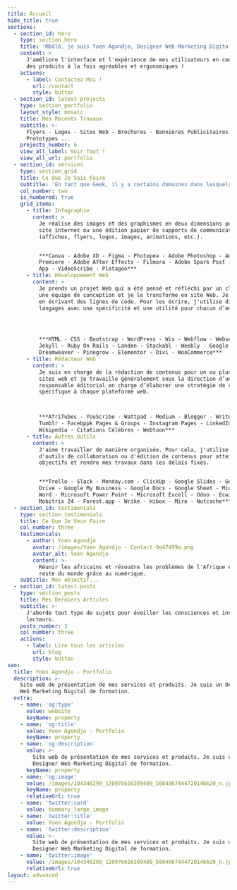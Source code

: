 ```yaml
---
title: Accueil
hide_title: true
sections:
  - section_id: hero
    type: section_hero
    title: 'Mbôlô, je suis Yoen Agondjo, Designer Web Marketing Digital'
    content: >
      J'améliore l'interface et l'expérience de mes utilisateurs en concevant
      des produits à la fois agréables et ergonomiques !
    actions:
      - label: Contactez-Moi !
        url: /contact
        style: button
  - section_id: latest-projects
    type: section_portfolio
    layout_style: mosaic
    title: Mes Récents Travaux
    subtitle: >-
      Flyers - Logos - Sites Web - Brochures - Bannières Publicitaires -
      Prototypes ...
    projects_number: 6
    view_all_label: Voir Tout !
    view_all_url: portfolio
  - section_id: services
    type: section_grid
    title: Ce Que Je Sais Faire
    subtitle: 'En tant que Geek, il y a certains domaines dans lesquels j''excelle...'
    col_number: two
    is_numbered: true
    grid_items:
      - title: Infographie
        content: >
          Je réalise des images et des graphismes en deux dimensions pour un
          site internet ou une édition papier de supports de communication
          (affiches, flyers, logos, images, animations, etc.).


          ***Canva - Adobe XD - Figma - Photopea - Adobe Photoshop - Adobe
          Premiere - Adobe After Effects - Filmora - Adobe Spark Post - InVision
          App - VideoScribe - Plotagon***
      - title: Développement Web
        content: >
          Je prends un projet Web qui a été pensé et réfléchi par un client ou
          une équipe de conception et je le transforme en site Web. Je le fais
          en écrivant des lignes de code. Pour les écrire, j'utilise différents
          langages avec une spécificité et une utilité pour chacun d’entre eux.




          ***HTML - CSS - Bootstrap - WordPress - Wix - Webflow - Webself -
          Jekyll - Ruby On Rails - Landen - Stackabl - Weebly - Google Sites -
          Dreamweaver - Pinegrow - Elementor - Divi - WooCommerce***
      - title: Rédacteur Web
        content: >
          Je suis en charge de la rédaction de contenus pour un ou plusieurs
          sites web et je travaille généralement sous la direction d’un
          responsable éditorial en charge d’élaborer une stratégie de contenu
          spécifique à chaque plateforme web.



          ***AfriTubes - YouScribe - Wattpad - Medium - Blogger - Write.as -
          Tumblr - Facebppk Pages & Groups - Instagram Pages - LinkedIn Pages -
          Wikipedia - Citations Célèbres - Webtoon***
      - title: Autres Outils
        content: >
          J'aime travailler de manière organisée. Pour cela, j'utilise pas mal
          d'outils de collaboration ou d'édition de contenus pour atteindre mes
          objectifs et rendre mes travaux dans les délais fixés.


          ***Trello - Slack - Monday.com - ClickUp - Google Slides - Google
          Drive - Google My Business - Google Docs - Google Sheet - Microsoft
          Word - Microsoft Power Point - Microsoft Excell - Odoo - Ecwid -
          Mobitrix 24 - Forest.app - Wrike - Hibox - Miro - Nutcache***
  - section_id: testimonials
    type: section_testimonials
    title: Ce Que Je Veux Faire
    col_number: three
    testimonials:
      - author: Yoen Agondjo
        avatar: /images/Yoen Agondjo - Contact-9e47499a.png
        avatar_alt: Yoen Agondjo
        content: >-
          Réunir les africains et résoudre les problèmes de l'Afrique et du
          reste du monde grâce au numérique.
    subtitle: Mon objectif...
  - section_id: latest-posts
    type: section_posts
    title: Mes Derniers Articles
    subtitle: >-
      J'aborde tout type de sujets pour éveiller les consciences et inspirer mes
      lecteurs.
    posts_number: 3
    col_number: three
    actions:
      - label: Lire tous les articles
        url: blog
        style: button
seo:
  title: Yoen Agondjo - Portfolio
  description: >-
    Site web de présentation de mes services et produits. Je suis un Designer
    Web Marketing Digital de formation.
  extra:
    - name: 'og:type'
      value: website
      keyName: property
    - name: 'og:title'
      value: Yoen Agondjo - Portfolio
      keyName: property
    - name: 'og:description'
      value: >-
        Site web de présentation de mes services et produits. Je suis un
        Designer Web Marketing Digital de formation.
      keyName: property
    - name: 'og:image'
      value: /images/104340299_120976616309409_5804067444720146620_n.jpg
      keyName: property
      relativeUrl: true
    - name: 'twitter:card'
      value: summary_large_image
    - name: 'twitter:title'
      value: Yoen Agondjo - Portfolio
    - name: 'twitter:description'
      value: >-
        Site web de présentation de mes services et produits. Je suis un
        Designer Web Marketing Digital de formation.
    - name: 'twitter:image'
      value: /images/104340299_120976616309409_5804067444720146620_n.jpg
      relativeUrl: true
layout: advanced
---
```

